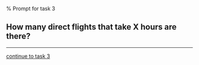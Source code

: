 % Prompt for task 3

## How many direct flights that take X hours are there?

---

[continue to task 3](./task3-v.html)

